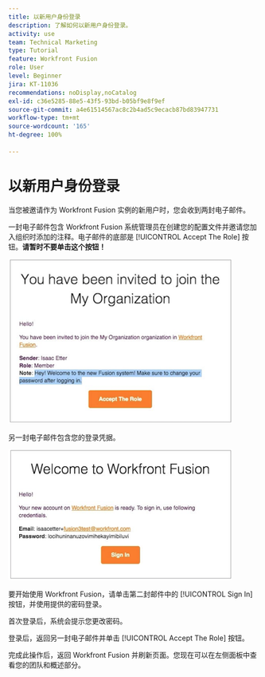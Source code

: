 ```yaml
---
title: 以新用户身份登录
description: 了解如何以新用户身份登录。
activity: use
team: Technical Marketing
type: Tutorial
feature: Workfront Fusion
role: User
level: Beginner
jira: KT-11036
recommendations: noDisplay,noCatalog
exl-id: c36e5285-88e5-43f5-93bd-b05bf9e8f9ef
source-git-commit: a4e61514567ac8c2b4ad5c9ecacb87bd83947731
workflow-type: tm+mt
source-wordcount: '165'
ht-degree: 100%

---
```


# 以新用户身份登录

当您被邀请作为 Workfront Fusion 实例的新用户时，您会收到两封电子邮件。

一封电子邮件包含 Workfront Fusion 系统管理员在创建您的配置文件并邀请您加入组织时添加的注释。电子邮件的底部是 [!UICONTROL Accept The Role] 按钮。**请暂时不要单击这个按钮！**

![您的电子邮件邀请的图像](assets/new-user-1.png)

另一封电子邮件包含您的登录凭据。

![您的电子邮件邀请的图像](assets/new-user-2.png)

要开始使用 Workfront Fusion，请单击第二封邮件中的 [!UICONTROL Sign In] 按钮，并使用提供的密码登录。

首次登录后，系统会提示您更改密码。

登录后，返回另一封电子邮件并单击 [!UICONTROL Accept The Role] 按钮。

完成此操作后，返回 Workfront Fusion 并刷新页面。您现在可以在左侧面板中查看您的团队和概述部分。

